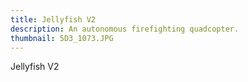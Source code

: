 ```yaml
---
title: Jellyfish V2
description: An autonomous firefighting quadcopter.
thumbnail: 5D3_1073.JPG
---
```


Jellyfish V2